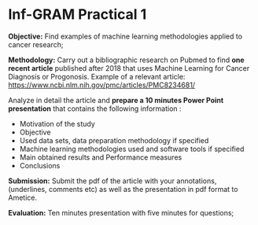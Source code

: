 # Inf-GRAM Practical 1

**Objective:** Find examples of machine learning methodologies applied to cancer research;

**Methodology:** Carry out a bibliographic research on Pubmed to find **one recent article** published after 2018 that uses Machine Learning for Cancer Diagnosis or Progonosis. Example of a relevant article: https://www.ncbi.nlm.nih.gov/pmc/articles/PMC8234681/

Analyze in detail the article and **prepare a 10 minutes Power Point presentation** that contains the following information :
- Motivation of the study
- Objective
- Used data sets, data preparation methodology if specified
- Machine learning methodologies used and software tools if specified
- Main obtained results and Performance measures
- Conclusions

**Submission:** Submit the pdf of the article with your annotations, (underlines, comments etc) as well as the presentation in pdf format to Ametice.

**Evaluation:** Ten minutes presentation with five minutes for questions;

